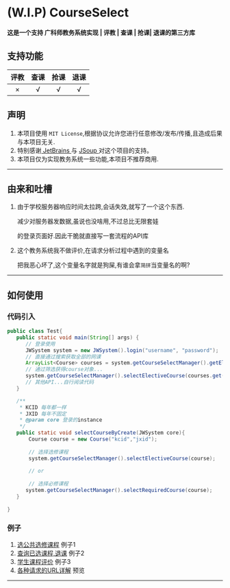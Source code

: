 # (W.I.P) CourseSelect
**这是一个支持 广科师教务系统实现 | 评教 | 查课 | 抢课| 退课的第三方库**

## 支持功能
| 评教 | 查课 | 抢课 | 退课 |
| :--: | :--: | :--: | :--: |
|  ×   |  √   |  √   |  √   |

## 声明
1. 本项目使用 `MIT License`,根据协议允许您进行任意修改/发布/传播,且造成后果与本项目无关.
2. 特别感谢<a href="https://www.jetbrains.com"> JetBrains </a>  与 <a href="https://jsoup.org/"> JSoup </a>对这个项目的支持。
3. 本项目仅为实现教务系统一些功能,本项目不推荐商用.
---

## 由来和吐槽
1. 由于学校服务器响应时间太拉跨,会话失效,就写了一个这个东西.

    减少对服务器发数据,虽说也没啥用,不过总比无限套娃

    的登录页面好.因此干脆就直接写一套流程的API库

2. 这个教务系统我不做评价,在请求分析过程中遇到的变量名

   把我恶心坏了,这个变量名字就是狗屎,有谁会拿`简拼`当变量名的啊?

---

## 如何使用

### 代码引入

```java
public class Test{
   public static void main(String[] args) {
      // 登录使用
      JWSystem system = new JWSystem().login("username", "password");
      // 直接通过搜索获取全部的网课
      ArrayList<Course> courses = system.getCourseSelectManager().getElectiveCourseByTeacher("网络课程");
      // 通过筛选获得course对象...
      system.getCourseSelectManager().selectElectiveCourse(courses.get(select));
      // 其他API...自行阅读代码
   }

   /**
    * KCID 每年都一样
    * JXID 每年不固定
    * @param core 登录的instance
    */
   public static void selectCourseByCreate(JWSystem core){
       Course course = new Course("kcid","jxid");
       
       // 选择选修课程
       system.getCourseSelectManager().selectElectiveCourse(course);
       
       // or
      
       // 选择必修课程
      system.getCourseSelectManager().selectRequiredCourse(course);
   }
   
}
```

### 例子

1. [选公共选修课程](https://github.com/ciallo-dev/CourseSelector/blob/master/src/test/java/TestElectiveCourse.java) 例子1
2. [查询已选课程,退课](https://github.com/ciallo-dev/CourseSelector/blob/master/src/test/java/TestMyCourse.java) 例子2
3. [学生课程评价](https://github.com/ciallo-dev/CourseSelector/blob/master/src/test/java/TestCourseReview.java) 例子3
4. [各种请求的URL详解](https://github.com/ciallo-dev/CourseSelector/blob/master/src/main/java/moe/snowflake/courseSelect/utils/URLConstants.java) 预览

---
